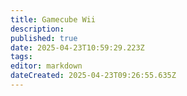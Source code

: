 ```yaml
---
title: Gamecube Wii
description: 
published: true
date: 2025-04-23T10:59:29.223Z
tags: 
editor: markdown
dateCreated: 2025-04-23T09:26:55.635Z
---
```


<script>
  window.location.href = "/en/platforms/gamecube-wii";
</script>

